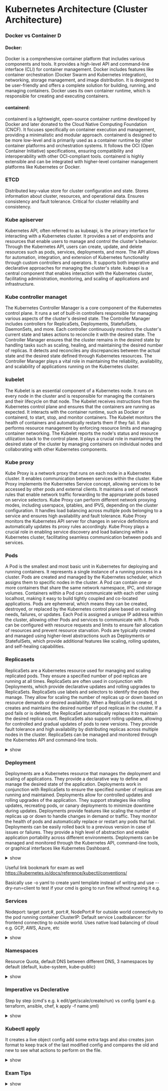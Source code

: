 # Kubernetes Architecture (Cluster Architecture)


### Docker vs Container D

#### Docker:

Docker is a comprehensive container platform that includes various components and tools.
It provides a high-level API and command-line interface (CLI) for container management.
Docker includes features like container orchestration (Docker Swarm and Kubernetes integration), networking, storage management, and image distribution.
It is designed to be user-friendly and offers a complete solution for building, running, and managing containers.
Docker uses its own container runtime, which is responsible for creating and executing containers.
#### containerd:

containerd is a lightweight, open-source container runtime developed by Docker and later donated to the Cloud Native Computing Foundation (CNCF).
It focuses specifically on container execution and management, providing a minimalistic and modular approach.
containerd is designed to be more low-level and is primarily used as a container runtime by other container platforms and orchestration systems.
It follows the OCI (Open Container Initiative) specifications, ensuring compatibility and interoperability with other OCI-compliant tools.
containerd is highly extensible and can be integrated with higher-level container management platforms like Kubernetes or Docker.

### ETCD

Distributed key-value store for cluster configuration and state.
Stores information about cluster, resources, and operational data.
Ensures consistency and fault tolerance.
Critical for cluster reliability and consistency.

### Kube apiserver

Kubernetes API, often referred to as kubeapi, is the primary interface for interacting with a Kubernetes cluster.
It provides a set of endpoints and resources that enable users to manage and control the cluster's behavior.
Through the Kubernetes API, users can create, update, and delete resources such as pods, services, deployments, and more.
The API allows for automation, integration, and extension of Kubernetes functionality through custom controllers and operators.
It supports both imperative and declarative approaches for managing the cluster's state.
kubeapi is a central component that enables interaction with the Kubernetes cluster, facilitating administration, monitoring, and scaling of applications and infrastructure.

###  Kube controller managet

The Kubernetes Controller Manager is a core component of the Kubernetes control plane.
It runs a set of built-in controllers responsible for managing various aspects of the cluster's desired state.
The Controller Manager includes controllers for ReplicaSets, Deployments, StatefulSets, DaemonSets, and more.
Each controller continuously monitors the cluster's current state and takes actions to reconcile it with the desired state.
The Controller Manager ensures that the cluster remains in the desired state by handling tasks such as scaling, healing, and maintaining the desired number of replicas.
It detects and reconciles any discrepancies between the actual state and the desired state defined through Kubernetes resources.
The Controller Manager plays a vital role in maintaining the reliability, availability, and scalability of applications running on the Kubernetes cluster.

###  kubelet

The Kubelet is an essential component of a Kubernetes node.
It runs on every node in the cluster and is responsible for managing the containers and their lifecycle on that node.
The Kubelet receives instructions from the Kubernetes control plane and ensures that the containers are running as expected.
It interacts with the container runtime, such as Docker or containerd, to start, stop, and monitor containers.
The Kubelet monitors the health of containers and automatically restarts them if they fail.
It also performs resource management by enforcing resource limits and managing container networking.
The Kubelet reports the node's status and resource utilization back to the control plane.
It plays a crucial role in maintaining the desired state of the cluster by managing containers on individual nodes and collaborating with other Kubernetes components.


###  Kube proxy 

Kube Proxy is a network proxy that runs on each node in a Kubernetes cluster.
It enables communication between services within the cluster.
Kube Proxy implements the Kubernetes Service concept, allowing services to be accessed by other pods and external clients.
It maintains a set of network rules that enable network traffic forwarding to the appropriate pods based on service selectors.
Kube Proxy can perform different network proxying modes, including userspace, iptables, and IPVS, depending on the cluster configuration.
It handles load balancing across multiple pods belonging to a service and ensures high availability and fault tolerance.
Kube Proxy monitors the Kubernetes API server for changes in service definitions and automatically updates its proxy rules accordingly.
Kube Proxy plays a crucial role in enabling service discovery and load balancing within a Kubernetes cluster, facilitating seamless communication between pods and services.

###  Pods

A Pod is the smallest and most basic unit in Kubernetes for deploying and running containers.
It represents a single instance of a running process in a cluster.
Pods are created and managed by the Kubernetes scheduler, which assigns them to specific nodes in the cluster.
A Pod can contain one or more containers that share the same network namespace, IPC, and storage volumes.
Containers within a Pod can communicate with each other using localhost, making it easy to build tightly coupled and co-located applications.
Pods are ephemeral, which means they can be created, destroyed, or replaced by the Kubernetes control plane based on scaling needs, failures, or updates.
Each Pod is assigned a unique IP address within the cluster, allowing other Pods and services to communicate with it.
Pods can be configured with resource requests and limits to ensure fair allocation of resources and prevent resource starvation.
Pods are typically created and managed using higher-level abstractions such as Deployments or StatefulSets, which provide additional features like scaling, rolling updates, and self-healing capabilities.

###  Replicasets 

ReplicaSets are a Kubernetes resource used for managing and scaling replicated pods.
They ensure a specified number of pod replicas are running at all times.
ReplicaSets are often used in conjunction with Deployments, which provide declarative updates and rolling upgrades to ReplicaSets.
ReplicaSets use labels and selectors to identify the pods they manage.
They allow for scaling the number of replicas up or down based on resource demands or desired availability.
When a ReplicaSet is created, it creates and maintains the desired number of pod replicas in the cluster.
If a pod fails or is deleted, the ReplicaSet automatically replaces it to maintain the desired replica count.
ReplicaSets also support rolling updates, allowing for controlled and gradual updates of pods to new versions.
They provide fault tolerance and high availability by distributing replicas across multiple nodes in the cluster.
ReplicaSets can be managed and monitored through the Kubernetes API and command-line tools.

<details><summary>show</summary>
<p>

```bash
kubectl get replicaset
kubectl create f replicaset definition.yml
kubectl get replicaset
kubectl delete replicaset myapp replicaset *Also deletes all underlying PODs
kubectl replace f replicaset definition.yml
kubectl scale replicas=6 f replicaset definition.yml
```

</p>
</details>

### Deployment

Deployments are a Kubernetes resource that manages the deployment and scaling of applications.
They provide a declarative way to define and manage the desired state of the application.
Deployments work in conjunction with ReplicaSets to ensure the specified number of replicas are running and maintained.
Deployments allow for controlled updates and rolling upgrades of the application.
They support strategies like rolling updates, recreating pods, or canary deployments to minimize downtime during updates.
Deployments provide features like scaling the number of replicas up or down to handle changes in demand or traffic.
They monitor the health of pods and automatically replace or restart any pods that fail.
Deployments can be easily rolled back to a previous version in case of issues or failures.
They provide a high level of abstraction and enable application portability across different environments.
Deployments can be managed and monitored through the Kubernetes API, command-line tools, or graphical interfaces like Kubernetes Dashboard.

<details><summary>show</summary>
<p>

```bash
kubectl create f deployment definition.yml
kubectl get deployments

kubectl get all

kubectl create deployment --image=nginx nginx --replicas=4 --dry-run=client -o yaml > nginx-deployment.yaml
```

</p>
</details>

Useful link bookmark for exam as well
https://kubernetes.io/docs/reference/kubectl/conventions/

Basically use -o yaml to create yaml template instead of writing 
and use --dry-run=client to test if your cmd is going to run fine without running it 
e.g.


### Services
Nodeport: target port:#, port:#, NodePort:# for outside world connectivity to the pod running container
ClusterIP: Default service
Loadbalancer: for frontend connecting to outside world. Uses native load balancing of cloud e.g. GCP, AWS, Azure, etc

<details><summary>show</summary>
<p>

```bash
k get svc
```
</p>
</details>

### Namespaces

Resource Quota, default DNS between different DNS, 3 namespaces by default (default, kube-system, kube-public)
  
<details><summary>show</summary>
<p>


```bash
k get pods -A
k get svc -n=marketing
kubectl config set-context $(kubectl config current-context) --namespace=prod
kubectl get pods --namespace=default
kubectl get pods --all-namespaces
```
</p>
</details>


### Imperative vs Declerative 
  Step by step (cmd's e.g. k edit/get/scale/create/run) vs config (yaml e.g. terraform, ansible, chef, k apply -f name.yml)

<details><summary>show</summary>
<p>

```bash
k run httpd --image=httpd:alpine --port=80 --expose

k create deployment redis-deploy --image=redis --replicas=2 --namespace=dev-ns

k run custom-nginx --image=nginx --port=8080

k create deployment --image=kodekloud/webapp-color --replicas=3 webapp

k create service clusterip redis-service --tcp=6379:6379 or k expose pod redis --port 6379 --name redis-service

k describe svc redis-service

k run --image=redis:alpine redis --labels=tier=db

k create ns dev-ns
```
</p>
</details>

### Kubectl apply
  It creates a live object config add some extra tags and also creates json format to keep track of the last modified config and compares the old and new to see what actions to perform on the file.
<details><summary>show</summary>
<p>


```bash
kubectl apply f deployment definition.yml
kubectl run nginx image= nginx


kubectl create f deployment definition.yml                                  (create)
kubectl get deployments                                                     (Get)
kubectl apply f deployment definition.yml                                   (Update)
kubectl set image deployment/ myapp deployment nginx =nginx:1.9.1           (Update)
kubectl rollout status deployment/ myapp deployment                         (Status)
kubectl rollout history deployment/ myapp deployment                        (Status)
kubectl rollout undo deployment/ myapp deployment                           (Rollback)
```
</p>
</details>

### Exam Tips
<details><summary>show</summary>
<p>
  
```bash
 Create Objects
kubectl apply f nginx.yaml
kubectl run image= nginx nginx
kubectl create deployment image= nginx nginx
kubectl expose deployment nginx port 80

  Update Objects
kubectl apply f nginx.yaml
kubectl edit deployment nginx
kubectl scale deployment nginx replicas=5
kubectl set image deployment nginx nginx =nginx:1.18
```
</p>
</details>


